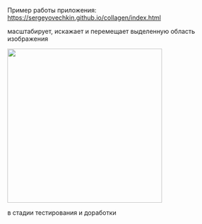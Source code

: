 Пример работы приложения: https://sergeyovechkin.github.io/collagen/index.html

 масштабирует, искажает и перемещает выделенную область изображения
 
 <img height="350" src="https://github.com/SergeyOvechkin/collagen/blob/master/dolphins1.png">



в стадии тестирования и доработки